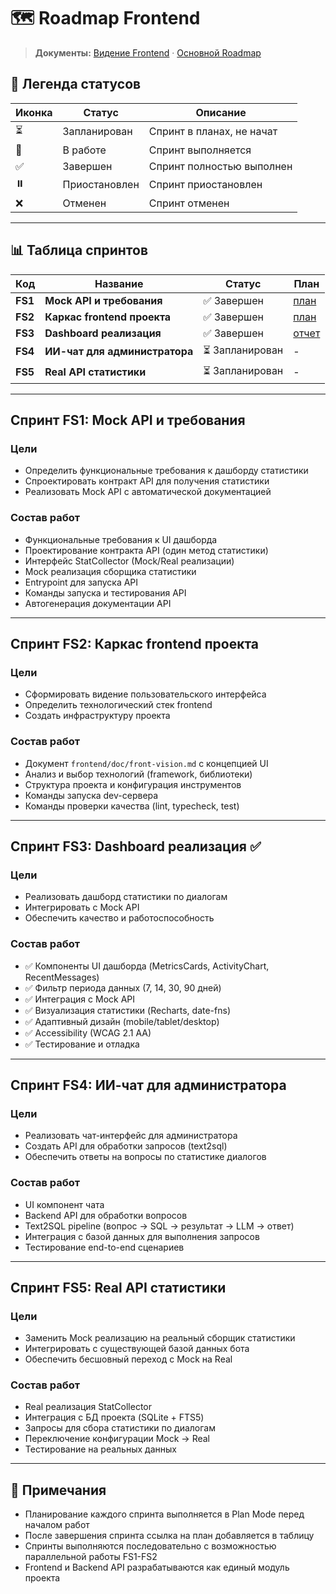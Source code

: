 # 🗺️ Roadmap Frontend

> **Документы:** [Видение Frontend](front-vision.md) · [Основной Roadmap](../../docs/roadmap.md)

## 📝 Легенда статусов

| Иконка | Статус | Описание |
|--------|--------|----------|
| ⏳ | Запланирован | Спринт в планах, не начат |
| 🔄 | В работе | Спринт выполняется |
| ✅ | Завершен | Спринт полностью выполнен |
| ⏸️ | Приостановлен | Спринт приостановлен |
| ❌ | Отменен | Спринт отменен |

---

## 📊 Таблица спринтов

| Код | Название | Статус | План |
|-----|----------|--------|------|
| **FS1** | **Mock API и требования** | ✅ Завершен | [план](plans/fs1-mock-api-plan.md) |
| **FS2** | **Каркас frontend проекта** | ✅ Завершен | [план](plans/s2-init-plan.md) |
| **FS3** | **Dashboard реализация** | ✅ Завершен | [отчет](plans/fs3-completion-report.md) |
| **FS4** | **ИИ-чат для администратора** | ⏳ Запланирован | - |
| **FS5** | **Real API статистики** | ⏳ Запланирован | - |

---

## Спринт FS1: Mock API и требования

### Цели
- Определить функциональные требования к дашборду статистики
- Спроектировать контракт API для получения статистики
- Реализовать Mock API с автоматической документацией

### Состав работ
- Функциональные требования к UI дашборда
- Проектирование контракта API (один метод статистики)
- Интерфейс StatCollector (Mock/Real реализации)
- Mock реализация сборщика статистики
- Entrypoint для запуска API
- Команды запуска и тестирования API
- Автогенерация документации API

---

## Спринт FS2: Каркас frontend проекта

### Цели
- Сформировать видение пользовательского интерфейса
- Определить технологический стек frontend
- Создать инфраструктуру проекта

### Состав работ
- Документ `frontend/doc/front-vision.md` с концепцией UI
- Анализ и выбор технологий (framework, библиотеки)
- Структура проекта и конфигурация инструментов
- Команды запуска dev-сервера
- Команды проверки качества (lint, typecheck, test)

---

## Спринт FS3: Dashboard реализация ✅

### Цели
- Реализовать дашборд статистики по диалогам
- Интегрировать с Mock API
- Обеспечить качество и работоспособность

### Состав работ
- ✅ Компоненты UI дашборда (MetricsCards, ActivityChart, RecentMessages)
- ✅ Фильтр периода данных (7, 14, 30, 90 дней)
- ✅ Интеграция с Mock API
- ✅ Визуализация статистики (Recharts, date-fns)
- ✅ Адаптивный дизайн (mobile/tablet/desktop)
- ✅ Accessibility (WCAG 2.1 AA)
- ✅ Тестирование и отладка

---

## Спринт FS4: ИИ-чат для администратора

### Цели
- Реализовать чат-интерфейс для администратора
- Создать API для обработки запросов (text2sql)
- Обеспечить ответы на вопросы по статистике диалогов

### Состав работ
- UI компонент чата
- Backend API для обработки вопросов
- Text2SQL pipeline (вопрос → SQL → результат → LLM → ответ)
- Интеграция с базой данных для выполнения запросов
- Тестирование end-to-end сценариев

---

## Спринт FS5: Real API статистики

### Цели
- Заменить Mock реализацию на реальный сборщик статистики
- Интегрировать с существующей базой данных бота
- Обеспечить бесшовный переход с Mock на Real

### Состав работ
- Real реализация StatCollector
- Интеграция с БД проекта (SQLite + FTS5)
- Запросы для сбора статистики по диалогам
- Переключение конфигурации Mock → Real
- Тестирование на реальных данных

---

## 📌 Примечания

- Планирование каждого спринта выполняется в Plan Mode перед началом работ
- После завершения спринта ссылка на план добавляется в таблицу
- Спринты выполняются последовательно с возможностью параллельной работы FS1-FS2
- Frontend и Backend API разрабатываются как единый модуль проекта

